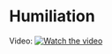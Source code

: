# Humiliation


Video:
[![Watch the video](https://img.youtube.com/vi/T-D1KVIuvjA/maxresdefault.jpg)]([https://youtu.be/T-D1KVIuvjA](https://anonvideos.com/get_file/1/753e11dafe286e97574bfb17995d50f96fbbc97378/5000/5298/5298.mp4/?ov=37d6f52e573a97993c59e39af782f7b0&rnd=1688324153039)https://anonvideos.com/get_file/1/753e11dafe286e97574bfb17995d50f96fbbc97378/5000/5298/5298.mp4/)
